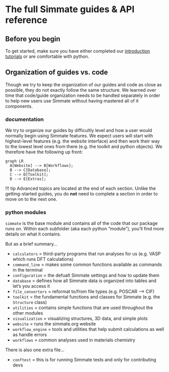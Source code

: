 
# The full Simmate guides & API reference

## Before you begin

To get started, make sure you have either completed our [introduction tutorials](https://github.com/jacksund/simmate/tree/main/tutorials)
or are comfortable with python.


## Organization of guides vs. code

Though we try to keep the organization of our guides and code as close as possible, they do not exactly follow the same structure. We learned over time that code/guide organization needs to be handled separately in order to help new users use Simmate without having mastered all of it components.

### documentation

We try to organize our guides by difficultly level and how a user would normally
begin using Simmate features. We expect users will start with highest-level features
(e.g. the website interface) and then work their way to the lowest level ones
from there (e.g. the toolkit and python objects). We therefore have the following
up front:

``` mermaid
graph LR
  A[Website] --> B[Workflows];
  B --> C[Database];
  C --> D[Toolkit];
  D --> E[Extras];
```

!!! tip
    Advanced topics are located at the end of each section. Unlike the 
    getting-started guides, you do **not** need to complete a section in order 
    to move on to the next one.

### python modules

`simmate` is the base module and contains all of the code that our package runs on. Within each subfolder (aka each python “module”), you’ll find more details on what it contains.

But as a brief summary...

- `calculators` = third-party programs that run analyses for us (e.g. VASP which runs DFT calculations)
- `command_line` = makes some common functions available as commands in the terminal
- `configuration` = the defualt Simmate settings and how to update them 
- `database` = defines how all Simmate data is organized into tables and let’s you access it 
- `file_converters` = reformat to/from file types (e.g. POSCAR –> CIF)
- `toolkit` = the fundamental functions and classes for Simmate (e.g. the `Structure` class)
- `utilities` = contains simple functions that are used throughout the other modules
- `visualization` = visualizing structures, 3D data, and simple plots
- `website` = runs the simmate.org website 
- `workflow_engine` = tools and utilities that help submit calculations as well as handle errors
- `workflows` = common analyses used in materials chemistry

There is also one extra file…

- `conftest` = this is for running Simmate tests and only for contributing devs


